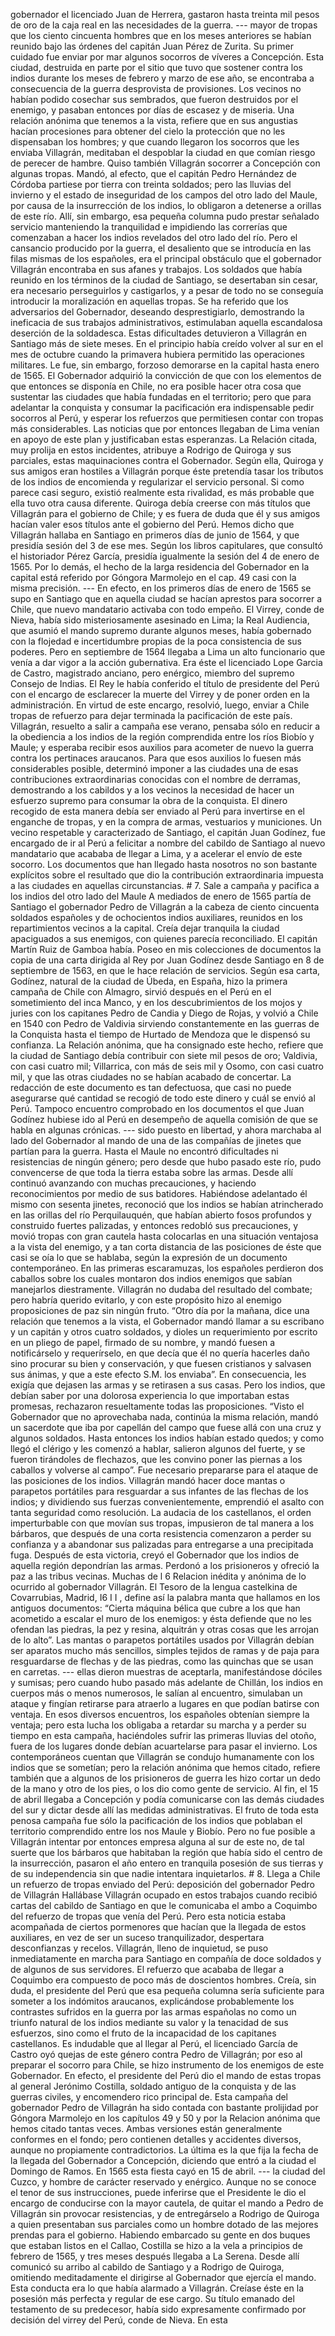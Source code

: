 gobernador el licenciado Juan de Herrera, gastaron hasta treinta mil pesos de oro de la caja real en las necesidades de la guerra. --- mayor de tropas que los ciento cincuenta hombres que en los meses anteriores se habían reunido bajo las órdenes del capitán Juan Pérez de Zurita. Su primer cuidado fue enviar por mar algunos socorros de víveres a Concepción. Esta ciudad, destruida en parte por el sitio que tuvo que sostener contra los indios durante los meses de febrero y marzo de ese año, se encontraba a consecuencia de la guerra desprovista de provisiones. Los vecinos no habían podido cosechar sus sembrados, que fueron destruidos por el enemigo, y pasaban entonces por días de escasez y de miseria. Una relación anónima que tenemos a la vista, refiere que en sus angustias hacían procesiones para obtener del cielo la protección que no les dispensaban los hombres; y que cuando llegaron los socorros que les enviaba Villagrán, meditaban el despoblar la ciudad en que comían riesgo de perecer de hambre. Quiso también Villagrán socorrer a Concepción con algunas tropas. Mandó, al efecto, que el capitán Pedro Hernández de Córdoba partiese por tierra con treinta soldados; pero las lluvias del invierno y el estado de inseguridad de los campos del otro lado del Maule, por causa de la insurrección de los indios, lo obligaron a detenerse a orillas de este río. Allí, sin embargo, esa pequeña columna pudo prestar señalado servicio manteniendo la tranquilidad e impidiendo las correrías que comenzaban a hacer los indios revelados del otro lado del río. Pero el cansancio producido por la guerra, el desaliento que se introducía en las filas mismas de los españoles, era el principal obstáculo que el gobernador Villagrán encontraba en sus afanes y trabajos. Los soldados que había reunido en los términos de la ciudad de Santiago, se desertaban sin cesar, era necesario perseguirlos y castigarlos, y a pesar de todo no se conseguía introducir la moralización en aquellas tropas. Se ha referido que los adversarios del Gobernador, deseando desprestigiarlo, demostrando la ineficacia de sus trabajos administrativos, estimulaban aquella escandalosa deserción de la soldadesca. Estas dificultades detuvieron a Villagrán en Santiago más de siete meses. En el principio había creído volver al sur en el mes de octubre cuando la primavera hubiera permitido las operaciones militares. Le fue, sin embargo, forzoso demorarse en la capital hasta enero de 1565. El Gobernador adquirió la convicción de que con los elementos de que entonces se disponía en Chile, no era posible hacer otra cosa que sustentar las ciudades que había fundadas en el territorio; pero que para adelantar la conquista y consumar la pacificación era indispensable pedir socorros al Perú, y esperar los refuerzos que permitiesen contar con tropas más considerables. Las noticias que por entonces llegaban de Lima venían en apoyo de este plan y justificaban estas esperanzas. La Relación citada, muy prolija en estos incidentes, atribuye a Rodrigo de Quiroga y sus parciales, estas maquinaciones contra el Gobernador. Según ella, Quiroga y sus amigos eran hostiles a Villagrán porque éste pretendía tasar los tributos de los indios de encomienda y regularizar el servicio personal. Si como parece casi seguro, existió realmente esta rivalidad, es más probable que ella tuvo otra causa diferente. Quiroga debía creerse con más títulos que Villagrán para el gobierno de Chile; y es fuera de duda que él y sus amigos hacían valer esos títulos ante el gobierno del Perú. Hemos dicho que Villagrán hallaba en Santiago en primeros días de junio de 1564, y que presidía sesión del 3 de ese mes. Según los libros capitulares, que consultó el historiador Pérez García, presidía igualmente la sesión del 4 de enero de 1565. Por lo demás, el hecho de la larga residencia del Gobernador en la capital está referido por Góngora Marmolejo en el cap. 49 casi con la misma precisión. --- En efecto, en los primeros días de enero de 1565 se supo en Santiago que en aquella ciudad se hacían aprestos para socorrer a Chile, que nuevo mandatario activaba con todo empeño. El Virrey, conde de Nieva, había sido misteriosamente asesinado en Lima; la Real Audiencia, que asumió el mando supremo durante algunos meses, había gobernado con la flojedad e incertidumbre propias de la poca consistencia de sus poderes. Pero en septiembre de 1564 llegaba a Lima un alto funcionario que venía a dar vigor a la acción gubernativa. Era éste el licenciado Lope Garcia de Castro, magistrado anciano, pero enérgico, miembro del supremo Consejo de Indias. El Rey le había conferido el título de presidente del Perú con el encargo de esclarecer la muerte del Virrey y de poner orden en la administración. En virtud de este encargo, resolvió, luego, enviar a Chile tropas de refuerzo para dejar terminada la pacificación de este país. Villagrán, resuelto a salir a campaña ese verano, pensaba sólo en reducir a la obediencia a los indios de la región comprendida entre los ríos Biobío y Maule; y esperaba recibir esos auxilios para acometer de nuevo la guerra contra los pertinaces araucanos. Para que esos auxilios lo fuesen más considerables posible, determinó imponer a las ciudades una de esas contribuciones extraordinarias conocidas con el nombre de derramas, demostrando a los cabildos y a los vecinos la necesidad de hacer un esfuerzo supremo para consumar la obra de la conquista. El dinero recogido de esta manera debía ser enviado al Perú para invertirse en el enganche de tropas, y en la compra de armas, vestuarios y municiones. Un vecino respetable y caracterizado de Santiago, el capitán Juan Godínez, fue encargado de ir al Perú a felicitar a nombre del cabildo de Santiago al nuevo mandatario que acababa de llegar a Lima, y a acelerar el envío de este socorro. Los documentos que han llegado hasta nosotros no son bastante explícitos sobre el resultado que dio la contribución extraordinaria impuesta a las ciudades en aquellas circunstancias. # 7. Sale a campaña y pacifica a los indios del otro lado del Maule A mediados de enero de 1565 partía de Santiago el gobernador Pedro de Villagrán a la cabeza de ciento cincuenta soldados españoles y de ochocientos indios auxiliares, reunidos en los repartimientos vecinos a la capital. Creía dejar tranquila la ciudad apaciguados a sus enemigos, con quienes parecía reconciliado. El capitán Martín Ruiz de Gamboa había. Poseo en mis colecciones de documentos la copia de una carta dirigida al Rey por Juan Godínez desde Santiago en 8 de septiembre de 1563, en que le hace relación de servicios. Según esa carta, Godínez, natural de la ciudad de Úbeda, en España, hizo la primera campaña de Chile con Almagro, sirvió después en el Perú en el sometimiento del inca Manco, y en los descubrimientos de los mojos y juries con los capitanes Pedro de Candia y Diego de Rojas, y volvió a Chile en 1540 con Pedro de Valdivia sirviendo constantemente en las guerras de la Conquista hasta el tiempo de Hurtado de Mendoza que le dispensó su confianza. La Relación anónima, que ha consignado este hecho, refiere que la ciudad de Santiago debía contribuir con siete mil pesos de oro; Valdivia, con casi cuatro mil; Villarrica, con más de seis mil y Osomo, con casi cuatro mil, y que las otras ciudades no se habían acabado de concertar. La redacción de este documento es tan defectuosa, que casi no puede asegurarse qué cantidad se recogió de todo este dinero y cuál se envió al Perú. Tampoco encuentro comprobado en los documentos el que Juan Godínez hubiese ido al Perú en desempeño de aquella comisión de que se habla en algunas crónicas. --- sido puesto en libertad, y ahora marchaba al lado del Gobernador al mando de una de las compañías de jinetes que partían para la guerra. Hasta el Maule no encontró dificultades ni resistencias de ningún género; pero desde que hubo pasado este río, pudo convencerse de que toda la tierra estaba sobre las armas. Desde allí continuó avanzando con muchas precauciones, y haciendo reconocimientos por medio de sus batidores. Habiéndose adelantado él mismo con sesenta jinetes, reconoció que los indios se habían atrincherado en las orillas del río Perquilauquén, que habían abierto fosos profundos y construido fuertes palizadas, y entonces redobló sus precauciones, y movió tropas con gran cautela hasta colocarlas en una situación ventajosa a la vista del enemigo, y a tan corta distancia de las posiciones de éste que casi se oía lo que se hablaba, según la expresión de un documento contemporáneo. En las primeras escaramuzas, los españoles perdieron dos caballos sobre los cuales montaron dos indios enemigos que sabían manejarlos diestramente. Villagrán no dudaba del resultado del combate; pero habría querido evitarlo, y con este propósito hizo al enemigo proposiciones de paz sin ningún fruto. “Otro día por la mañana, dice una relación que tenemos a la vista, el Gobernador mandó llamar a su escribano y un capitán y otros cuatro soldados, y dioles un requerimiento por escrito en un pliego de papel, firmado de su nombre, y mandó fuesen a notificárselo y requerírselo, en que decía que él no quería hacerles daño sino procurar su bien y conservación, y que fuesen cristianos y salvasen sus ánimas, y que a este efecto S.M. los enviaba”. En consecuencia, les exigía que dejasen las armas y se retirasen a sus casas. Pero los indios, que debían saber por una dolorosa experiencia lo que importaban estas promesas, rechazaron resueltamente todas las proposiciones. “Visto el Gobernador que no aprovechaba nada, continúa la misma relación, mandó un sacerdote que iba por capellán del campo que fuese allá con una cruz y algunos soldados. Hasta entonces los indios habían estado quedos; y como llegó el clérigo y les comenzó a hablar, salieron algunos del fuerte, y se fueron tirándoles de flechazos, que les convino poner las piernas a los caballos y volverse al campo”. Fue necesario prepararse para el ataque de las posiciones de los indios. Villagrán mandó hacer doce mantas o parapetos portátiles para resguardar a sus infantes de las flechas de los indios; y dividiendo sus fuerzas convenientemente, emprendió el asalto con tanta seguridad como resolución. La audacia de los castellanos, el orden imperturbable con que movían sus tropas, impusieron de tal manera a los bárbaros, que después de una corta resistencia comenzaron a perder su confianza y a abandonar sus palizadas para entregarse a una precipitada fuga. Después de esta victoria, creyó el Gobernador que los indios de aquella región depondrían las armas. Perdonó a los prisioneros y ofreció la paz a las tribus vecinas. Muchas de l 6 Relacion inédita y anónima de lo ocurrido al gobernador Villagrán. El Tesoro de la lengua castelkina de Covarrubias, Madrid, I6 I I , define así la palabra manta que hallamos en los antiguos documentos: “Cierta máquina bélica que cubre a los que han acometido a escalar el muro de los enemigos: y ésta defiende que no les ofendan las piedras, la pez y resina, alquitrán y otras cosas que les arrojan de lo alto”. Las mantas o parapetos portátiles usados por Villagrán debían ser aparatos mucho más sencillos, simples tejidos de ramas y de paja para resguardarse de flechas y de las piedras, como las quinchas que se usan en carretas. --- ellas dieron muestras de aceptarla, manifestándose dóciles y sumisas; pero cuando hubo pasado más adelante de Chillán, los indios en cuerpos más o menos numerosos, le salían al encuentro, simulaban un ataque y fingían retirarse para atraerlo a lugares en que podían batirse con ventaja. En esos diversos encuentros, los españoles obtenían siempre la ventaja; pero esta lucha los obligaba a retardar su marcha y a perder su tiempo en esta campaña, haciéndoles sufrir las primeras lluvias del otoño, fuera de los lugares donde debían acuartelarse para pasar el invierno. Los contemporáneos cuentan que Villagrán se condujo humanamente con los indios que se sometían; pero la relación anónima que hemos citado, refiere también que a algunos de los prisioneros de guerra les hizo cortar un dedo de la mano y otro de los pies, o los dio como gente de servicio. Al fin, el 15 de abril llegaba a Concepción y podía comunicarse con las demás ciudades del sur y dictar desde allí las medidas administrativas. El fruto de toda esta penosa campaña fue sólo la pacificación de los indios que poblaban el territorio comprendido entre los nos Maule y Biobío. Pero no fue posible a Villagrán intentar por entonces empresa alguna al sur de este no, de tal suerte que los bárbaros que habitaban la región que había sido el centro de la insurrección, pasaron el año entero en tranquila posesión de sus tierras y de su independencia sin que nadie intentara inquietarlos. # 8. Llega a Chile un refuerzo de tropas enviado del Perú: deposición del gobernador Pedro de Villagrán Hallábase Villagrán ocupado en estos trabajos cuando recibió cartas del cabildo de Santiago en que le comunicaba el ambo a Coquimbo del refuerzo de tropas que venía del Perú. Pero esta noticia estaba acompañada de ciertos pormenores que hacían que la llegada de estos auxiliares, en vez de ser un suceso tranquilizador, despertara desconfianzas y recelos. Villagrán, lleno de inquietud, se puso inmediatamente en marcha para Santiago en compañía de doce soldados y de algunos de sus servidores. El refuerzo que acababa de llegar a Coquimbo era compuesto de poco más de doscientos hombres. Creía, sin duda, el presidente del Perú que esa pequeña columna sería suficiente para someter a los indómitos araucanos, explicándose probablemente los contrastes sufridos en la guerra por las armas españolas no como un triunfo natural de los indios mediante su valor y la tenacidad de sus esfuerzos, sino como el fruto de la incapacidad de los capitanes castellanos. Es indudable que al llegar al Perú, el licenciado García de Castro oyó quejas de este género contra Pedro de Villagrán; por eso al preparar el socorro para Chile, se hizo instrumento de los enemigos de este Gobernador. En efecto, el presidente del Perú dio el mando de estas tropas al general Jerónimo Costilla, soldado antiguo de la conquista y de las guerras civiles, y encomendero rico principal de. Esta campaña del gobernador Pedro de Villagrán ha sido contada con bastante prolijidad por Góngora Marmolejo en los capítulos 49 y 50 y por la Relacion anónima que hemos citado tantas veces. Ambas versiones están generalmente conformes en el fondo; pero contienen detalles y accidentes diversos, aunque no propiamente contradictorios. La última es la que fija la fecha de la llegada del Gobernador a Concepción, diciendo que entró a la ciudad el Domingo de Ramos. En 1565 esta fiesta cayó en 15 de abril. --- la ciudad del Cuzco, y hombre de carácter reservado y enérgico. Aunque no se conoce el tenor de sus instrucciones, puede inferirse que el Presidente le dio el encargo de conducirse con la mayor cautela, de quitar el mando a Pedro de Villagrán sin provocar resistencias, y de entregárselo a Rodrigo de Quiroga a quien presentaban sus parciales como un hombre dotado de las mejores prendas para el gobierno. Habiendo embarcado su gente en dos buques que estaban listos en el Callao, Costilla se hizo a la vela a principios de febrero de 1565, y tres meses después llegaba a La Serena. Desde allí comunicó su arribo al cabildo de Santiago y a Rodrigo de Quiroga, omitiendo meditadamente el dirigirse al Gobernador que ejercía el mando. Esta conducta era lo que había alarmado a Villagrán. Creíase éste en la posesión más perfecta y regular de ese cargo. Su título emanado del testamento de su predecesor, había sido expresamente confirmado por decisión del virrey del Perú, conde de Nieva. En esta